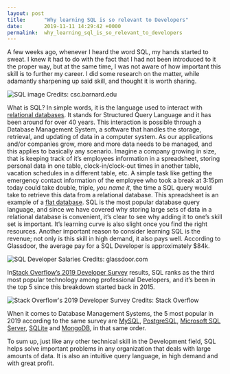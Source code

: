 ```yaml
---
layout: post
title:      "Why learning SQL is so relevant to Developers"
date:       2019-11-11 14:29:42 +0000
permalink:  why_learning_sql_is_so_relevant_to_developers
---
```


A few weeks ago, whenever I heard the word SQL, my hands started to sweat. I knew it had to do with the fact that I had not been introduced to it the proper way, but at the same time, I was not aware of how important this skill is to further my career. I did some research on the matter, while adamantly sharpening up said skill, and thought it is worth sharing.

![SQL image](https://miro.medium.com/max/1500/1*5kfKaHgeMNOYszSBVtU-fA.png)
Credits: csc.barnard.edu

What is SQL? In simple words, it is the language used to interact with [relational databases](https://en.wikipedia.org/wiki/Relational_database). It stands for Structured Query Language and it has been around for over 40 years. This interaction is possible through a Database Management System, a software that handles the storage, retrieval, and updating of data in a computer system.
As our applications and/or companies grow, more and more data needs to be managed, and this applies to basically any scenario. Imagine a company growing in size, that is keeping track of it’s employees information in a spreadsheet, storing personal data in one table, clock-in/clock-out times in another table, vacation schedules in a different table, etc. A simple task like getting the emergency contact information of the employee who took a break at 3:15pm today could take double, triple, *you name it*, the time a SQL query would take to retrieve this data from a relational database. This spreadsheet is an example of a [flat database](https://en.wikipedia.org/wiki/Flat-file_database).
SQL is the most popular database query language, and since we have covered why storing large sets of data in a relational database is convenient, it’s clear to see why adding it to one’s skill set is important. It’s learning curve is also slight once you find the right resources.
Another important reason to consider learning SQL is the revenue; not only is this skill in high demand, it also pays well. According to Glassdoor, the average pay for a SQL Developer is approximately $84k.

![SQL Developer Salaries](https://miro.medium.com/max/1566/1*E16heq1L3j54co-FxTE13Q.jpeg)
Credits: glassdoor.com

In[Stack Overflow’s 2019 Developer Survey](https://insights.stackoverflow.com/survey/2019) results, SQL ranks as the third most popular technology among professional Developers, and it’s been in the top 5 since this breakdown started back in 2015.

![Stack Overflow's 2019 Developer Survey](https://miro.medium.com/max/1171/1*pwHnqzf9ja1bkA-VMBDTJw.jpeg)
Credits: Stack Overflow

When it comes to Database Management Systems, the 5 most popular in 2019 according to the same survey are [MySQL](https://www.mysql.com/), [PostgreSQL](https://www.postgresql.org/), [Microsoft SQL Server](https://www.microsoft.com/en-us/sql-server/default.aspx), [SQLite](https://www.sqlite.org/index.html) and [MongoDB](https://www.mongodb.com/), in that same order.

To sum up, just like any other technical skill in the Development field, SQL helps solve important problems in any organization that deals with large amounts of data. It is also an intuitive query language, in high demand and with great profit.
